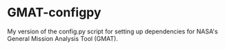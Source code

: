 # GMAT-configpy
My version of the config.py script for setting up dependencies for NASA's General Mission Analysis Tool (GMAT).
